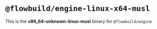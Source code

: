 # `@flowbuild/engine-linux-x64-musl`

This is the **x86_64-unknown-linux-musl** binary for `@flowbuild/engine`

